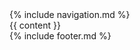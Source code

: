 <!DOCTYPE html>
<html lang="en">
<head>
  <meta charset="utf-8">
  <meta http-equiv="Content-Type" content="text/html; charset=utf-8" />
  <meta name="viewport" content="width=device-width,initial-scale=1">
  <link rel="icon" type="image/x-icon" href="img/favicon.ico" />
  <link rel="stylesheet" href="https://stackpath.bootstrapcdn.com/bootstrap/4.4.1/css/bootstrap.min.css">
  <link rel="stylesheet" href="https://cdnjs.cloudflare.com/ajax/libs/font-awesome/4.7.0/css/font-awesome.min.css">
  <link href="/assets/css/blog_style.css" rel="stylesheet">
</head>
<body>
<!-- Navigation -->
{% include navigation.md %}
<!-- Navigation -->
<!-- blog content -->
<div class="container-fluid" id="mainContainer">
  <div class="row">
            <div id="left" class="col-xs-1 col-sm-1 col-md-2 col-lg-2 col-xl-2">
            </div>
<div id="center" class="col-xs-12 col-sm-9 col-md-8 col-lg-8 col-xl-8">
  <div id=post-cont>
  {{ content }}
  </div>
</div>
<div id="right" class="col-xs-12 col-sm-3 col-md-2 col-lg-2 col-xl-2">
</div>
</div>
</div>  
<!-- blog content -->
<!-- footer -->
{% include footer.md %}
<!-- footer -->
<script src="https://ajax.googleapis.com/ajax/libs/jquery/3.4.1/jquery.min.js"></script>
<script src="https://stackpath.bootstrapcdn.com/bootstrap/4.4.1/js/bootstrap.min.js"></script>
<script src="/assets/js/script.js"></script>
</body>
</html>
